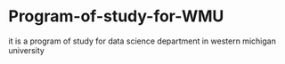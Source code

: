# Program-of-study-for-WMU
it is a program of study for data science department in western michigan university
